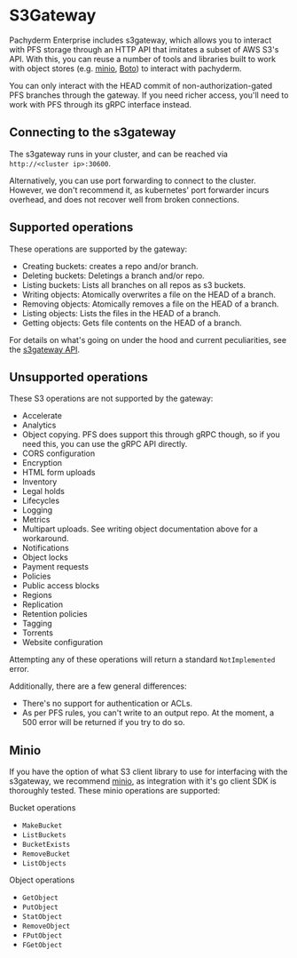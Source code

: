 # S3Gateway

Pachyderm Enterprise includes s3gateway, which allows you to interact with PFS
storage through an HTTP API that imitates a subset of AWS S3's API. With this,
you can reuse a number of tools and libraries built to work with object stores
(e.g. [minio](https://docs.minio.io/docs/minio-client-quickstart-guide.html),
[Boto](https://github.com/boto/boto3)) to interact with pachyderm.

You can only interact with the HEAD commit of non-authorization-gated PFS
branches through the gateway. If you need richer access, you'll need to work
with PFS through its gRPC interface instead.

## Connecting to the s3gateway

The s3gateway runs in your cluster, and can be reached via
`http://<cluster ip>:30600`.

Alternatively, you can use port forwarding to connect to the cluster.
However, we don't recommend it, as kubernetes' port forwarder incurs overhead,
and does not recover well from broken connections.

## Supported operations

These operations are supported by the gateway:

* Creating buckets: creates a repo and/or branch.
* Deleting buckets: Deletings a branch and/or repo.
* Listing buckets: Lists all branches on all repos as s3 buckets.
* Writing objects: Atomically overwrites a file on the HEAD of a branch.
* Removing objects: Atomically removes a file on the HEAD of a branch.
* Listing objects: Lists the files in the HEAD of a branch.
* Getting objects: Gets file contents on the HEAD of a branch.

For details on what's going on under the hood and current peculiarities, see the
[s3gateway API](../reference/s3gateway_api.html).

## Unsupported operations

These S3 operations are not supported by the gateway:

* Accelerate
* Analytics
* Object copying. PFS does support this through gRPC though, so if you need
this, you can use the gRPC API directly.
* CORS configuration
* Encryption
* HTML form uploads
* Inventory
* Legal holds
* Lifecycles
* Logging
* Metrics
* Multipart uploads. See writing object documentation above for a workaround.
* Notifications
* Object locks
* Payment requests
* Policies
* Public access blocks
* Regions
* Replication
* Retention policies
* Tagging
* Torrents
* Website configuration

Attempting any of these operations will return a standard `NotImplemented`
error.

Additionally, there are a few general differences:

* There's no support for authentication or ACLs.
* As per PFS rules, you can't write to an output repo. At the moment, a 500
error will be returned if you try to do so.

## Minio

If you have the option of what S3 client library to use for interfacing with
the s3gateway, we recommend [minio](https://min.io/), as integration with it's
go client SDK is thoroughly tested. These minio operations are supported:

Bucket operations
* `MakeBucket`
* `ListBuckets`
* `BucketExists`
* `RemoveBucket`
* `ListObjects`

Object operations
* `GetObject`
* `PutObject`
* `StatObject`
* `RemoveObject`
* `FPutObject`
* `FGetObject`
